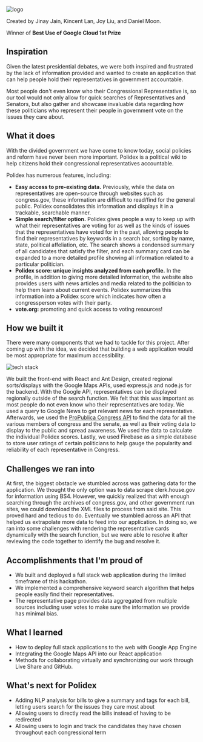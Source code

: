 ![logo](https://i.imgur.com/hqo1gpF.png)

Created by Jinay Jain, Kincent Lan, Joy Liu, and Daniel Moon.

Winner of **Best Use of Google Cloud 1st Prize**

## Inspiration
Given the latest presidential debates, we were both inspired and frustrated by the lack of information provided and wanted to create an application that can help people hold their representatives in government accountable. 

Most people don't even know who their Congressional Representative is, so our tool would not only allow for quick searches of Representatives and Senators, but also gather and showcase invaluable data regarding how these politicians who represent their people in government vote on the issues they care about.

## What it does
With the divided government we have come to know today, social policies and reform have never been more important. Polidex is a political wiki to help citizens hold their congressional representatives accountable. 

Polidex has numerous features, including:
* **Easy access to pre-existing data.** Previously, while the data on representatives are open-source through websites such as congress.gov, these information are difficult to read/find for the general public. Polidex consolidates this information and displays it in a trackable, searchable manner. 
* **Simple search/filter option.** Polidex gives people a way to keep up with what their representatives are voting for as well as the kinds of issues that the representatives have voted for in the past, allowing people to find their representatives by keywords in a search bar, sorting by name, state, political affeliation, etc. The search shows a condensed summary of all candidates that satisfy the filter, and each summary card can be expanded to a more detailed profile showing all information related to a particular politician.
* **Polidex score: unique insights analyzed from each profile.** In the profile, in addition to giving more detailed information, the website also provides users with news articles and media related to the politician to help them learn about current events. Polidex summarizes this information into a Polidex score which indicates how often a congressperson votes with their party.
* **vote.org:** promoting and quick access to voting resources!

## How we built it
There were many components that we had to tackle for this project. After coming up with the idea, we decided that building a web application would be most appropriate for maximum accessibility.

![tech stack](https://media.discordapp.net/attachments/767856329628450826/769952789950365707/image0.png)

We built the front-end with React and Ant Design, created regional sorts/displays with the Google Maps APIs, used express.js and node.js for the backend. With the Google API, representatives can be displayed regionally outside of the search function. We felt that this was important as most people do not even know who their representatives are today. We used a query to Google News to get relevant news for each representative. Afterwards, we used the [ProPublica Congress API](https://projects.propublica.org/api-docs/congress-api/) to find the data for all the various members of congress and the senate, as well as their voting data to display to the public and spread awareness. We used the data to calculate the individual Polidex scores. Lastly, we used Firebase as a simple database to store user ratings of certain politicians to help gauge the popularity and reliability of each representative in Congress.

## Challenges we ran into
At first, the biggest obstacle we stumbled across was gathering data for the application. We thought the only option was to data scrape clerk.house.gov for information using BS4. However, we quickly realized that with enough searching through the archives of congress.gov, and other government run sites, we could download the XML files to process from said site. This proved hard and tedious to do. Eventually we stumbled across an API that helped us extrapolate more data to feed into our application. In doing so, we ran into some challenges with rendering the representative cards dynamically with the search function, but we were able to resolve it after reviewing the code together to identify the bug and resolve it.

## Accomplishments that I'm proud of

* We built and deployed a full stack web application during the limited timeframe of this hackathon.
* We implemented a comprehensive keyword search algorithm that helps people easily find their representatives.
* The representative page provides data aggregated from multiple sources including user votes to make sure the information we provide has minimal bias. 

## What I learned
* How to deploy full stack applications to the web with Google App Engine
* Integrating the Google Maps API into our React application
* Methods for collaborating virtually and synchronizing our work through Live Share and GitHub.

## What's next for Polidex
* Adding NLP analysis for bills to give a summary and tags for each bill, letting users search for the issues they care most about
* Allowing users to directly read the bills instead of having to be redirected
* Allowing users to login and track the candidates they have chosen throughout each congressional term
